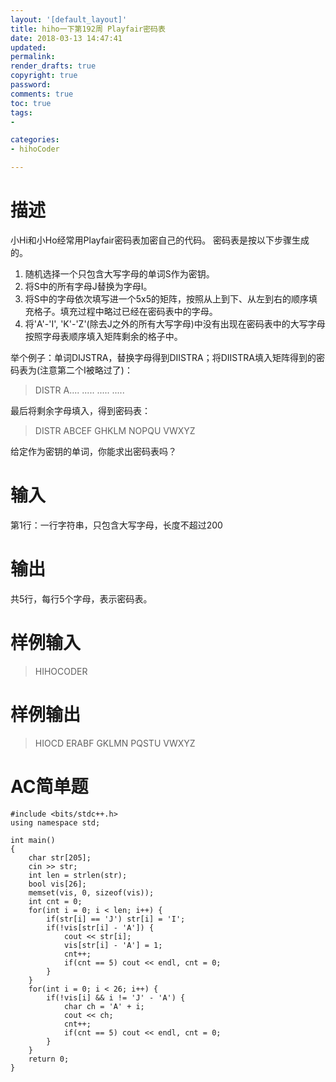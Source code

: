 ```yaml
---
layout: '[default_layout]'   
title: hiho一下第192周 Playfair密码表       
date: 2018-03-13 14:47:41  
updated: 
permalink: 
render_drafts: true
copyright: true
password: 
comments: true
toc: true                  
tags:                        
- 

categories:                  
- hihoCoder

---
```

# 描述
小Hi和小Ho经常用Playfair密码表加密自己的代码。 密码表是按以下步骤生成的。

1. 随机选择一个只包含大写字母的单词S作为密钥。  
2. 将S中的所有字母J替换为字母I。  
3. 将S中的字母依次填写进一个5x5的矩阵，按照从上到下、从左到右的顺序填充格子。填充过程中略过已经在密码表中的字母。  
4. 将'A'-'I', 'K'-'Z'(除去J之外的所有大写字母)中没有出现在密码表中的大写字母按照字母表顺序填入矩阵剩余的格子中。

举个例子：单词DIJSTRA，替换字母得到DIISTRA；将DIISTRA填入矩阵得到的密码表为(注意第二个I被略过了)：
<!--more-->
>DISTR
A....
.....
.....
.....

最后将剩余字母填入，得到密码表：

>DISTR
ABCEF
GHKLM
NOPQU
VWXYZ

给定作为密钥的单词，你能求出密码表吗？

# 输入
第1行：一行字符串，只包含大写字母，长度不超过200

# 输出
共5行，每行5个字母，表示密码表。

# 样例输入
>HIHOCODER

# 样例输出
>HIOCD
ERABF
GKLMN
PQSTU
VWXYZ

# AC简单题
```
#include <bits/stdc++.h>
using namespace std;

int main()
{
    char str[205];
    cin >> str;
    int len = strlen(str);
    bool vis[26];
    memset(vis, 0, sizeof(vis));
    int cnt = 0;
    for(int i = 0; i < len; i++) {
        if(str[i] == 'J') str[i] = 'I';
        if(!vis[str[i] - 'A']) {
            cout << str[i];
            vis[str[i] - 'A'] = 1;
            cnt++;
            if(cnt == 5) cout << endl, cnt = 0;
        }
    }
    for(int i = 0; i < 26; i++) {
        if(!vis[i] && i != 'J' - 'A') {
            char ch = 'A' + i;
            cout << ch;
            cnt++;
            if(cnt == 5) cout << endl, cnt = 0;
        }
    }
    return 0;
}
```